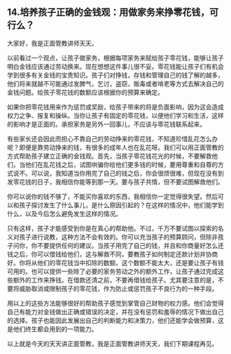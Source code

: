 ## 14.培养孩子正确的金钱观：用做家务来挣零花钱，可行么？
大家好，我是正面管教讲师天天。


以前看过一个观点，让孩子做家务，根据每项家务来赋给孩子零花钱，能够让孩子明白金钱应该通过劳动换来。现在想想这件事儿很不妥。零花钱能让孩子们有机会学到很多有关金钱的宝贵知识。孩子们对挣钱，存钱和管理自己的钱了解的越多，他们将来就越不可能通过发脾气，乞讨，盗窃，贩毒或者啃老等方式去解决自己的金钱问题。给孩子零花钱的数额应该根据你的预算来确定。


如果你把零花钱用来作为惩罚或奖励，给孩子带来的将是负面影响，因为这会造成权力之争、报复和操纵。当你让孩子有固定的零花钱，以便他们学习和生活，这样的影响才是正面的。承担家务是另外一回事儿，不应该与零花钱联系起来。


有些家长还会因此而担心不靠自己的劳动挣来的零花钱，不知道珍惜乱花怎么办呢？即便是靠劳动挣来的钱，有很多的成年人也在乱花呀。我们可以用正面管教的方式帮助孩子建立正确的金钱观。首先，当孩子零花钱花光的时候，不要解救他们，当他们在乱花钱之后，试图哄骗你给他们更多钱的时候，要用尊重和自尊的方式说不。可以说，我知道当你用完了自己的钱之后，你会很烦很难，但现在没有到发零花钱的日子，我相信你能等到那一天。要与孩子共情，但不要试图解救他们。


你可以说你的钱不够了，不能买你喜欢的东西，我相信你一定觉得很失望。然后可以和孩子探讨发生了什么事儿，是什么原因引起的？在这样的情况中，他们能学到什么，以及今后怎么避免发生这样的情况。


只有这样，孩子才能感受到你是在真心的帮助他。不过，千万不要试图以探索的名义对孩子进行说教，这种方法不会有效的。你可以充当孩子的预算顾问，但除非孩子问你，你不要提供任何的建议。当孩子用完了自己的钱，并且和你商量好怎么还钱之后，你可以借钱给他们，这与解救不同，要教孩子如何制定还款计划并协商好。你将从他们的零花钱当中扣除的数额。这个数额不能太大，还是要让孩子有钱可用的。也可以提供一些除了必要的家务劳动之外的额外工作，让孩子通过完成这些额外的工作来挣钱。在借款还清之前，不要再借钱给孩子。尤其要注意的是，不要将威胁取消或限制孩子的零花钱，作为防止或惩罚孩子不良行为的一种手段。


用以上的这些方法能够很好的帮助孩子感觉到掌管自己财物的权力感。他们会觉得自己有能力对金钱做出正确或错误的决定，并在没有惩罚和羞辱的情况下做出自己的选择。孩子也能因此发展出自己的判断能力和决策力，他们还能学会做预算，这是他们终生都会用到的一项能力。


以上就是今天的天天讲正面管教，我是正面管教讲师天天，我们下期课程再见。

